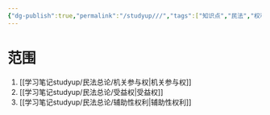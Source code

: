 ```yaml
---
{"dg-publish":true,"permalink":"/studyup///","tags":["知识点","民法","权利","#权利","#民法权利"]}
---
```


# 范围
1. [[学习笔记studyup/民法总论/机关参与权\|机关参与权]]
2. [[学习笔记studyup/民法总论/受益权\|受益权]]
3. [[学习笔记studyup/民法总论/辅助性权利\|辅助性权利]]